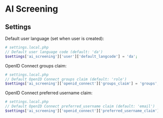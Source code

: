 # AI Screening

## Settings

Default user language (set when user is created):

``` php
# settings.local.php
// Default user language code (default: 'da')
$settings['ai_screening']['user']['default_langcode'] = 'da';
```

OpenID Connect groups claim:

``` php
# settings.local.php
// Default OpenID Connect groups claim (default: 'role')
$settings['ai_screening']['openid_connect']['groups_claim'] = 'groups';
```

OpenID Connect preferred username claim:

``` php
# settings.local.php
// Default OpenID Connect preferred_username claim (default: 'email')
$settings['ai_screening']['openid_connect']['preferred_username_claim'] = 'email';
```
